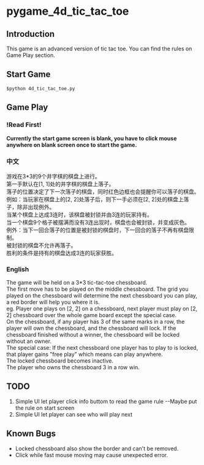 # pygame_4d_tic_tac_toe

## Introduction

This game is an advanced version of tic tac toe. You can find the rules on Game Play section.

## Start Game
```shell
$python 4d_tic_tac_toe.py
```

## Game Play

### !Read First!

**Currently the start game screen is blank, you have to click mouse anywhere on blank screen once to start the game.**

### 中文

游戏在3*3的9个井字棋的棋盘上进行。\
第一手默认在[1, 1]处的井字棋的棋盘上落子。\
落子的位置决定了下一次落子的棋盘，同时红色边框也会提醒你可以落子的棋盘。\
例如：当玩家在棋盘上的[2, 2]处落子后，则下一手必须在[2, 2]处的棋盘上落子，除非出现例外。\
当某个棋盘上达成3连时，该棋盘被封锁并由3连的玩家持有。\
当一个棋盘9个格子被摆满而没有3连出现时，棋盘也会被封锁，并变成灰色。\
例外：当下一回合落子的位置是被封锁的棋盘时，下一回合的落子不再有棋盘限制。\
被封锁的棋盘不允许再落子。\
胜利的条件是持有的棋盘达成3连的玩家获胜。

### English

The game will be held on a 3*3 tic-tac-toe chessboard. \
The first move has to be played on the middle chessboard.
The grid you played on the chessboard will determine the next chessboard you can play, a red border will help you where it is. \
eg. Player one plays on [2, 2] on a chessboard, next player must play on [2, 2] chessboard over the whole game board except the special case. \
On the chessboard, if any player has 3 of the same marks in a row, the player will own the chessboard, and the chessboard will lock. If the chessboard finished without a winner, the chessboard will be locked without an owner. \
The special case: If the next chessboard one player has to play to is locked, that player gains "free play" which means can play anywhere. \
The locked chessboard becomes inactive. \
The player who owns the chessboard 3 in a row win.

## TODO

1. Simple UI let player click info buttom to read the game rule --Maybe put the rule on start screen
2. Simple UI let player can see who will play next

## Known Bugs

* Locked chessboard also show the border and can't be removed. 
* Click while fast mouse moving may cause unexpected error.
